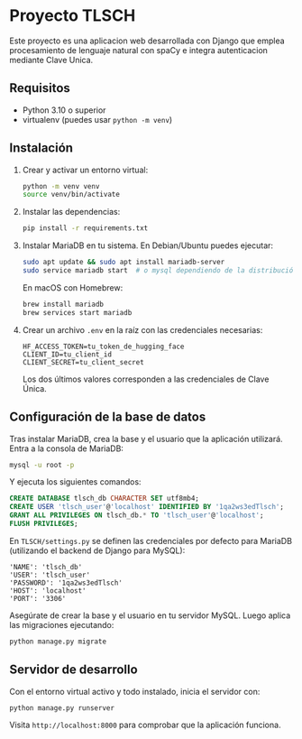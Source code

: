 # Proyecto TLSCH

Este proyecto es una aplicacion web desarrollada con Django que emplea procesamiento de lenguaje natural con spaCy e integra autenticacion mediante Clave Unica.

## Requisitos
- Python 3.10 o superior
- virtualenv (puedes usar `python -m venv`)

## Instalación
1. Crear y activar un entorno virtual:
   ```bash
   python -m venv venv
   source venv/bin/activate
   ```
2. Instalar las dependencias:
   ```bash
   pip install -r requirements.txt
   ```
3. Instalar MariaDB en tu sistema.
   En Debian/Ubuntu puedes ejecutar:
   ```bash
   sudo apt update && sudo apt install mariadb-server
   sudo service mariadb start  # o mysql dependiendo de la distribución
   ```
   En macOS con Homebrew:
   ```bash
   brew install mariadb
   brew services start mariadb
   ```
4. Crear un archivo `.env` en la raíz con las credenciales necesarias:
   ```
   HF_ACCESS_TOKEN=tu_token_de_hugging_face
   CLIENT_ID=tu_client_id
   CLIENT_SECRET=tu_client_secret
   ```
   Los dos últimos valores corresponden a las credenciales de Clave Única.

## Configuración de la base de datos
Tras instalar MariaDB, crea la base y el usuario que la aplicación utilizará. Entra a la consola de MariaDB:
```bash
mysql -u root -p
```
Y ejecuta los siguientes comandos:
```sql
CREATE DATABASE tlsch_db CHARACTER SET utf8mb4;
CREATE USER 'tlsch_user'@'localhost' IDENTIFIED BY '1qa2ws3edTlsch';
GRANT ALL PRIVILEGES ON tlsch_db.* TO 'tlsch_user'@'localhost';
FLUSH PRIVILEGES;
```

En `TLSCH/settings.py` se definen las credenciales por defecto para MariaDB (utilizando el backend de Django para MySQL):
```
'NAME': 'tlsch_db'
'USER': 'tlsch_user'
'PASSWORD': '1qa2ws3edTlsch'
'HOST': 'localhost'
'PORT': '3306'
```
Asegúrate de crear la base y el usuario en tu servidor MySQL.
Luego aplica las migraciones ejecutando:
```bash
python manage.py migrate
```

## Servidor de desarrollo
Con el entorno virtual activo y todo instalado, inicia el servidor con:
```bash
python manage.py runserver
```
Visita `http://localhost:8000` para comprobar que la aplicación funciona.
